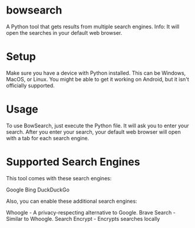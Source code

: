 # bowsearch
A Python tool that gets results from multiple search engines.
Info: It will open the searches in your default web browser.

# Setup
Make sure you have a device with Python installed. 
This can be Windows, MacOS, or Linux.
You might be able to get it working on Android, but it isn't officially supported.

# Usage
To use BowSearch, just execute the Python file. It will ask you to enter your search.
After you enter your search, your default web browser will open with a tab for each search engine.

# Supported Search Engines
This tool comes with these search engines:

Google
Bing
DuckDuckGo

Also, you can enable these additional search engines:

Whoogle - A privacy-respecting alternative to Google.
Brave Search - Similar to Whoogle.
Search Encrypt - Encrypts searches locally
